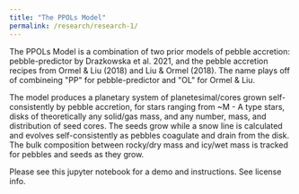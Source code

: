 ```yaml
---
title: "The PPOLs Model"
permalink: /research/research-1/
---
```


The PPOLs Model is a combination of two prior models of pebble accretion: pebble-predictor by Drazkowska et al. 2021, and the pebble accretion recipes from Ormel & Liu (2018) and Liu & Ormel (2018). The name plays off of combineing "PP" for pebble-predictor and "OL" for Ormel & Liu. 

The model produces a planetary system of planetesimal/cores grown self-consistently by pebble accretion, for stars ranging from ~M - A type stars, disks of theoretically any solid/gas mass, and any number, mass, and distribution of seed cores. The seeds grow while a snow line is calculated and evolves self-consistently as pebbles coagulate and drain from the disk. The bulk composition between rocky/dry mass and icy/wet mass is tracked for pebbles and seeds as they grow. 

Please see this jupyter notebook for a demo and instructions. See license info. 